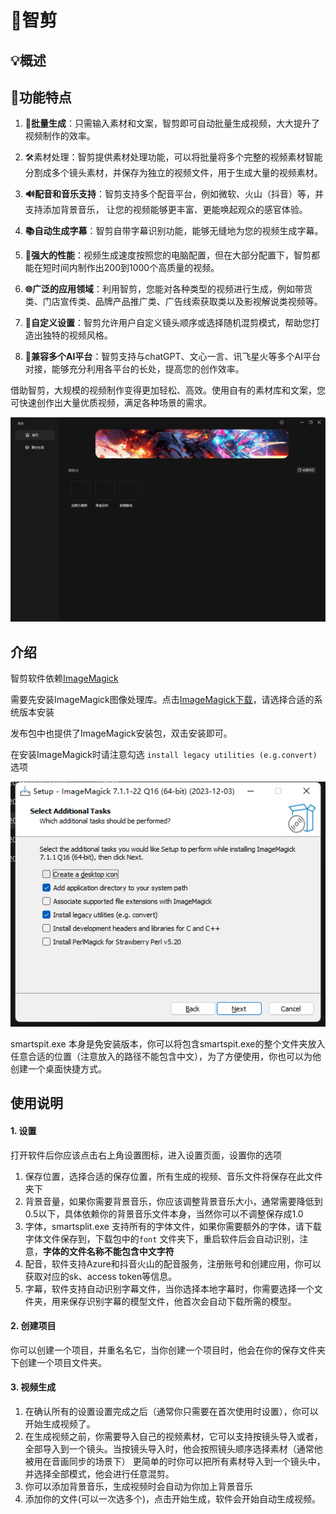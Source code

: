 # 🎥智剪

## 💡概述

## 🎯功能特点

1. **🚀批量生成**：只需输入素材和文案，智剪即可自动批量生成视频，大大提升了视频制作的效率。

2. 🛠素材处理：智剪提供素材处理功能，可以将批量将多个完整的视频素材智能分割成多个镜头素材，并保存为独立的视频文件，用于生成大量的视频素材。

3. **🔊配音和音乐支持**：智剪支持多个配音平台，例如微软、火山（抖音）等，并支持添加背景音乐， 让您的视频能够更丰富、更能唤起观众的感官体验。

4. **📚自动生成字幕**：智剪自带字幕识别功能，能够无缝地为您的视频生成字幕。

5. **💪强大的性能**：视频生成速度按照您的电脑配置，但在大部分配置下，智剪都能在短时间内制作出200到1000个高质量的视频。

6. **🌐广泛的应用领域**：利用智剪，您能对各种类型的视频进行生成，例如带货类、门店宣传类、品牌产品推广类、广告线索获取类以及影视解说类视频等。

7. **🎨自定义设置**：智剪允许用户自定义镜头顺序或选择随机混剪模式，帮助您打造出独特的视频风格。

8. **🧩兼容多个AI平台**：智剪支持与chatGPT、文心一言、讯飞星火等多个AI平台对接，能够充分利用各平台的长处，提高您的创作效率。

借助智剪，大规模的视频制作变得更加轻松、高效。使用自有的素材库和文案，您可快速创作出大量优质视频，满足各种场景的需求。

![](images/index.png)

## 介绍

智剪软件依赖[ImageMagick](https://www.imagemagick.org/script/index.php)

需要先安装ImageMagick图像处理库。点击[ImageMagick下载](https://www.imagemagick.org/script/download.php#windows)，请选择合适的系统版本安装

发布包中也提供了ImageMagick安装包，双击安装即可。

在安装ImageMagick时请注意勾选 `install legacy utilities (e.g.convert)` 选项

![](images/imageMagick.png)

smartspit.exe 本身是免安装版本，你可以将包含smartspit.exe的整个文件夹放入任意合适的位置（注意放入的路径不能包含中文），为了方便使用，你也可以为他创建一个桌面快捷方式。

## 使用说明
#### 1. 设置
打开软件后你应该点击右上角设置图标，进入设置页面，设置你的选项
1. 保存位置，选择合适的保存位置，所有生成的视频、音乐文件将保存在此文件夹下
2. 背景音量，如果你需要背景音乐，你应该调整背景音乐大小，通常需要降低到0.5以下，具体依赖你的背景音乐文件本身，当然你可以不调整保存成1.0
3. 字体，smartsplit.exe 支持所有的字体文件，如果你需要额外的字体，请下载字体文件保存到，下载包中的`font` 文件夹下，重启软件后会自动识别，注意，**字体的文件名称不能包含中文字符**
4. 配音，软件支持Azure和抖音火山的配音服务，注册账号和创建应用，你可以获取对应的sk、access token等信息。
5. 字幕，软件支持自动识别字幕文件，当你选择本地字幕时，你需要选择一个文件夹，用来保存识别字幕的模型文件，他首次会自动下载所需的模型。

#### 2. 创建项目
你可以创建一个项目，并重名名它，当你创建一个项目时，他会在你的保存文件夹下创建一个项目文件夹。
#### 3. 视频生成
1. 在确认所有的设置设置完成之后（通常你只需要在首次使用时设置），你可以开始生成视频了。
2. 在生成视频之前，你需要导入自己的视频素材，它可以支持按镜头导入或者，全部导入到一个镜头。当按镜头导入时，他会按照镜头顺序选择素材（通常他被用在音画同步的场景下）
更简单的时你可以把所有素材导入到一个镜头中，并选择全部模式，他会进行任意混剪。
3. 你可以添加背景音乐，生成视频时会自动为你加上背景音乐
4. 添加你的文件(可以一次选多个)，点击开始生成，软件会开始自动生成视频。

